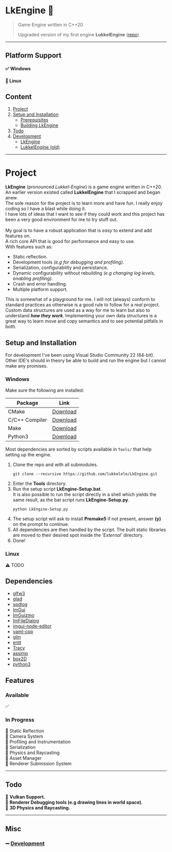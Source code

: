 # LkEngine :shaved_ice: 
> Game Engine written in C++20<br>
>
> Upgraded version of my first engine **LukkelEngine** ([repo](https://github.com/lukkelele/LukkelEngine/tree/main)).<br>

---

## Platform Support
#### :white_check_mark: Windows<br>
#### :black_square_button: Linux <br>


## Content
1. [Project](#project)
2. [Setup and Installation](#setup-and-installation)
    - [Prerequisites](#prerequisites)
	- [Building LkEngine](#building-lkengine)
3. [Todo](#todo)
4. [Development](#development)
    - [LkEngine](#lkengine-development)
    - [LukkelEngine (old)](#lukkelengine-old)

---

# Project 

**LkEngine** (pronounced *_Lukkel-Engine_*) is a game engine written in C\++20. <br>
An earlier version existed called **LukkelEngine** that I scrapped and began anew.<br>
The sole reason for the project is to learn more and have fun. I really enjoy coding so I have a blast while doing it.<br>
I have lots of ideas that I want to see if they could work and this project has been a very good environment for me to try stuff out.
<br>
<br>
My goal is to have a robust application that is _easy_ to extend and add features on.<br>
A rich core API that is good for performance and easy to use.<br>
With features such as:
- Static reflection.
- Development tools _(e.g for debugging and profiling)_.
- Serialization, configurability and persistance.
- Dynamic configurability without rebuilding _(e.g changing log levels, enabling profiling)_.
- Crash and error handling.
- Multiple platform support.

This is somewhat of a playground for me. I will not (always) conform to standard practices as otherwise is a good rule to follow for a _real_ project.
Custom data structures are used as a way for me to learn but also to understand **_how they work_**.
Implementing your own data structures is a great way to learn move and copy semantics and to see potential pitfalls in both.

## Setup and Installation
For development I've been using Visual Studio Community 22 (64-bit).<br>
Other IDE's should in theory be able to build and run the engine but I cannot make any promises.

### Windows
Make sure the following are installed:

| Package | Link                          |
|----------------|--------------------------------------------|
| CMake | [Download](https://cmake.org/download/) |
| C/C++ Compiler | [Download](https://visualstudio.microsoft.com/vs/features/cplusplus/) |
| Make | [Download](https://gnuwin32.sourceforge.net/packages/make.htm) |
| Python3 | [Download](https://www.python.org/downloads/windows/) |

Most dependencies are sorted by scripts available in `Tools/` that help setting up the engine.


1. Clone the repo and with all submodules.<br>
    ```shell
	git clone --recursive https://github.com/lukkelele/LkEngine.git
	```
2. Enter the **Tools** directory.<br>
3. Run the setup script **LkEngine-Setup.bat**.<br>
   It is also possible to run the script directly in a shell which yields the same result, as the bat script runs **LkEngine-Setup.py**.
	```shell
	python LkEngine-Setup.py
    ```
4. The setup script will ask to install **Premake5** if not present, answer **(y)** on the prompt to continue.
5. All dependencies are then handled by the script. The built static libraries are moved to their desired spot inside the _'External'_ directory. 
6. Done!

### Linux 
:warning: TODO

## Dependencies
- [glfw3](https://github.com/glfw/glfw)
- [glad](https://github.com/Dav1dde/glad)
- [spdlog](https://github.com/gabime/spdlog)
- [ImGui](https://github.com/ocornut/imgui)
- [ImGuizmo](https://github.com/CedricGuillemet/ImGuizmo)
- [ImFileDialog](https://github.com/lukkelele/ImFileDialog)
- [imgui-node-editor](https://github.com/thedmd/imgui-node-editor)
- [yaml-cpp](https://github.com/jbeder/yaml-cpp)
- [glm](https://github.com/g-truc/glm)
- [entt](https://github.com/skypjack/entt)
- [Tracy](https://github.com/wolfpld/tracy)
- [assimp](https://github.com/assimp/assimp)
- [box2D](https://github.com/erincatto/box2d)
- [python3](https://www.python.org/downloads/)

## Features

### Available
:white_check_mark:

### In Progress
:black_square_button: Static Reflection<br>
:black_square_button: Camera System<br>
:black_square_button: Profiling and Instrumentation<br>
:black_square_button: Serialization<br>
:black_square_button: Physics and Raycasting<br>
:black_square_button: Asset Manager<br>
:black_square_button: Renderer Submission System<br>

---

## Todo
:small_blue_diamond: **Vulkan Support.**<br>
:small_blue_diamond: **Renderer Debugging tools (e.g drawing lines in world space).**<br>
:small_blue_diamond: **3D Physics and Raycasting.**<br>

<!------------------------------------------------------------>

---


## Misc

### :heavy_minus_sign: [Development](Docs/Development.md)
